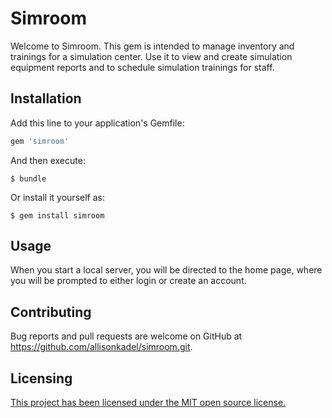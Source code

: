 # Simroom

Welcome to Simroom. This gem is intended to manage inventory and trainings for a simulation center. Use it to view and create simulation equipment reports and to schedule simulation trainings for staff.

## Installation

Add this line to your application's Gemfile:

```ruby
gem 'simroom'
```

And then execute:

    $ bundle

Or install it yourself as:

    $ gem install simroom

## Usage

When you start a local server, you will be directed to the home page, where you will be prompted to either login or create an account.

## Contributing

Bug reports and pull requests are welcome on GitHub at https://github.com/allisonkadel/simroom.git.

## Licensing

[This project has been licensed under the MIT open source license.](https://github.com/allisonkadel/simroom/blob/master/LICENSE.md)
